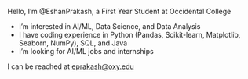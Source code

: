 Hello, I’m @EshanPrakash, a First Year Student at Occidental College
- I’m interested in AI/ML, Data Science, and Data Analysis
- I have coding experience in Python (Pandas, Scikit-learn, Matplotlib, Seaborn, NumPy), SQL, and Java
- I’m looking for AI/ML jobs and internships

I can be reached at eprakash@oxy.edu

<!---
EshanPrakash/EshanPrakash is a ✨ special ✨ repository because its `README.md` (this file) appears on your GitHub profile.
You can click the Preview link to take a look at your changes.
--->
